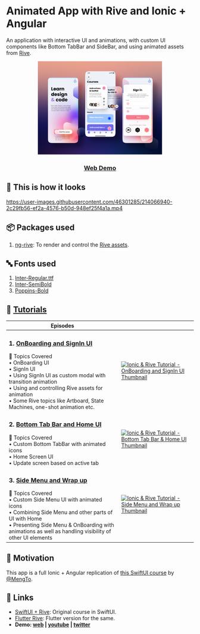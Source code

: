 # Animated App with Rive and Ionic + Angular

An application with interactive UI and animations, with custom UI components like Bottom TabBar and SideBar, and using animated assets from [Rive](https://rive.app).

<p align="center">
  <img alt="Ionic, Angular + Rive UI Preview" src="../../../assets/course_rive/course_rive.png" height="250px">
</p>

<h3 align="center">
  <a href="https://aashu-dubey.github.io/Ionic-UI-Templates/course-rive">
    Web Demo
  </a>
</h3>

## 👀 This is how it looks

https://user-images.githubusercontent.com/46301285/214066940-2c29fb56-ef2a-4576-b50d-948ef25f4a1a.mp4

## 📦 Packages used

1. [ng-rive](https://github.com/dappsnation/ng-rive): To render and control the [Rive assets](../../../assets/course_rive/rive/).

## 🔤 Fonts used

1. [Inter-Regular.ttf](../../../assets/fonts/Inter-Regular.ttf)
2. [Inter-SemiBold](../../../assets/fonts/Inter-SemiBold.ttf)
3. [Poppins-Bold](../../../assets/fonts/Poppins-Bold.ttf)

## 🎥 [Tutorials](https://youtu.be/eQz4QqMs0NI)

| Episodes |  |
| - | - |
| <h3>1. [OnBoarding and SignIn UI](https://youtu.be/nYazPE_5j_g)</h3>🔖 Topics Covered<br>• OnBoarding UI<br>• SignIn UI<br>• Using SignIn UI as custom modal with transition animation<br>• Using and controlling Rive assets for animation<br>• Some Rive topics like Artboard, State Machines, one-shot animation etc. | <a href="https://youtu.be/nYazPE_5j_g" title="Ionic & Rive Tutorial - OnBoarding and SignIn UI"><img src="https://i.ytimg.com/vi/nYazPE_5j_g/maxresdefault.jpg" width="320px" alt="Ionic & Rive Tutorial - OnBoarding and SignIn UI Thumbnail" /></a> |
| <h3>2. [Bottom Tab Bar and Home UI](https://youtu.be/cLKFn8R88oM)</h3>🔖 Topics Covered<br>• Custom Bottom TabBar with animated icons<br>• Home Screen UI<br>• Update screen based on active tab | <a href="https://youtu.be/cLKFn8R88oM" title="Ionic & Rive Tutorial - Bottom Tab Bar & Home UI"><img src="https://i.ytimg.com/vi/cLKFn8R88oM/maxresdefault.jpg" width="320px" alt="Ionic & Rive Tutorial - Bottom Tab Bar & Home UI Thumbnail" /></a> |
| <h3>3. [Side Menu and Wrap up](https://youtu.be/0aqJsXZeKZM)</h3>🔖 Topics Covered<br>• Custom Side Menu UI with animated icons<br>• Combining Side Menu and other parts of UI with Home<br>• Presenting Side Menu & OnBoarding with animations as well as handling visibility of other UI elements | <a href="https://youtu.be/0aqJsXZeKZM" title="Ionic & Rive Tutorial - Side Menu and Wrap up"><img src="https://i.ytimg.com/vi/0aqJsXZeKZM/maxresdefault.jpg" width="320px" alt="Ionic & Rive Tutorial - Side Menu and Wrap up Thumbnail" /></a> |

## 🌻 Motivation

This app is a full Ionic + Angular replication of [this SwiftUI course](https://designcode.io/swiftui-rive-animated-app) by [@MengTo](https://twitter.com/MengTo).

## 🔗 Links

- [SwiftUI + Rive](https://designcode.io/swiftui-rive-animated-app): Original course in SwiftUI.
- [Flutter Rive](https://github.com/Aashu-Dubey/flutter-samples/tree/main/lib/samples/ui/rive_app): Flutter version for the same.
- **Demo:  [web](https://aashu-dubey.github.io/Ionic-UI-Templates/course-rive) \| [youtube](https://youtube.com/shorts/sZpDLXC8H6I) \| [twitter](https://twitter.com/aashudubey_ad/status/1617186151860948992)**
